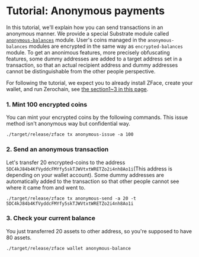 # Tutorial: Anonymous payments

In this tutorial, we'll explain how you can send transactions in an anonymous manner. We provide a special Substrate module called [`anonymous-balances`](https://github.com/LayerXcom/zero-chain/tree/master/modules/anonymous-balances) module. User's coins managed in the `anonymous-balances` modules are encrypted in the same way as `encrypted-balances` module. To get an anonimous features, more precisely obfuscating features, some dummy addresses are added to a target address set in a transaction, so that an actual recipient address and dummy addresses cannot be distinguishable from the other people perspective.

For following the tutorial, we expect you to already install ZFace, create your wallet, and run Zerochain, see [the section1~3 in this page](ch01-02-tutorial-confidential-payment.md).

### 1. Mint 100 encrypted coins
You can mint your encrypted coins by the following commands. This issue method isn't anonymous way but confidential way.

```
./target/release/zface tx anonymous-issue -a 100
```

### 2. Send an anonymous transaction
Let's transfer 20 encrypted-coins to the address `5DC4kJ84b4KfVyddcFMYfy5skTJWVtxtWRETZo2i4nh8Ao1i`(This address is depending on your wallet account). Some dummy addresses are automatically added to the transaction so that other people cannot see where it came from and went to.

```
./target/release/zface tx anonymous-send -a 20 -t 5DC4kJ84b4KfVyddcFMYfy5skTJWVtxtWRETZo2i4nh8Ao1i
```

### 3. Check your current balance

You just transferred 20 assets to other address, so you're supposed to have 80 assets.

```
./target/release/zface wallet anonymous-balance
```
